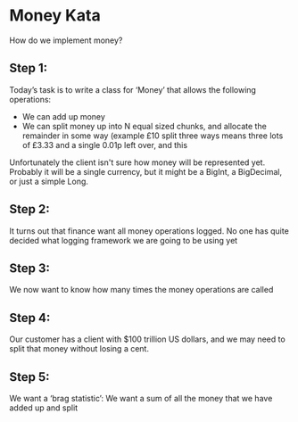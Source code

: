 # Money Kata
 
How do we implement money?
 
## Step 1:
 
Today’s task is to write a class for ‘Money’ that allows the following operations:
* We can add up money
* We can split money up into N equal sized chunks, and allocate the remainder in some way (example £10 split three ways means three lots of £3.33 and a single 0.01p left over, and this
 
Unfortunately the client isn't sure how money will be represented yet. Probably it will be a single currency, but it
might be a BigInt, a BigDecimal, or just a simple Long.

## Step 2:
 
It turns out that finance want all money operations logged. No one has quite decided what logging framework we are going to be using yet
 
## Step 3:
 
We now want to know how many times the money operations are called
 
## Step 4:
 
Our customer has a client with $100 trillion US dollars, and we may need to split that money without losing a cent.

## Step 5:
We want a ‘brag statistic’: We want a sum of all the money that we have added up and split
 
